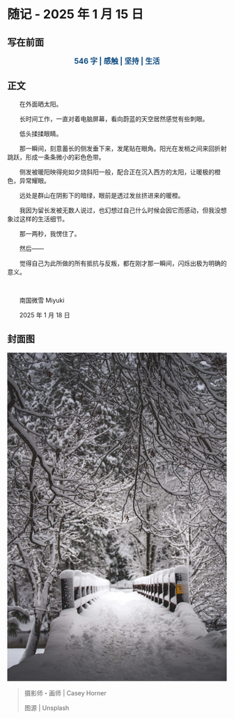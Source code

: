 # 随记 - 2025 年 1 月 15 日

## 写在前面

<p style="color:#0f4c81; text-align:center; font-weight:bold; font-size:larger;">546 字 | 感触 | 坚持 | 生活</p>

## 正文

　　在外面晒太阳。

　　长时间工作，一直对着电脑屏幕，看向蔚蓝的天空居然感觉有些刺眼。

　　低头揉揉眼睛。

　　那一瞬间，刻意蓄长的侧发垂下来，发尾贴在眼角。阳光在发梢之间来回折射跳跃，形成一条条微小的彩色色带。

　　侧发被暖阳映得宛如夕烧斜阳一般，配合正在沉入西方的太阳，让暖极的橙色，异常耀眼。

　　远处是群山在阴影下的暗绿，眼前是透过发丝挤进来的暖橙。

　　我因为留长发被无数人说过，也幻想过自己什么时候会因它而感动，但我没想象过这样的生活细节。

　　那一两秒，我愣住了。

　　然后——

　　觉得自己为此所做的所有抵抗与反叛，都在刚才那一瞬间，闪烁出极为明确的意义。

<br />


　　南国微雪 Miyuki

　　2025 年 1 月 18 日

## 封面图

![](https://raw.githubusercontent.com/TinySnow/GithubImageHosting/main/blog/articles/essays/casey-horner-dX9X0KTT42g-unsplash.jpg)

> 摄影师・画师 | Casey Horner
>
> 图源 | Unsplash